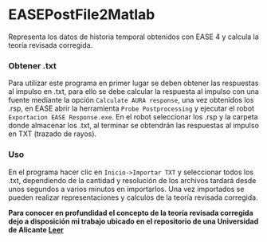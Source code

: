 # EASEPostFile2Matlab
Representa los datos de historia temporal obtenidos con EASE 4 y calcula la teoría revisada corregida.

### Obtener .txt
Para utilizar este programa en primer lugar se deben obtener las respuestas al impulso en .txt, para ello se debe calcular la respuesta al impulso con una fuente mediante la opción `Calculate AURA response`, una vez obtenidos los .rsp, en EASE abrir la herramienta `Probe Postprocessing` y ejecutar el robot `Exportacion EASE Response.exe`. En el robot seleccionar los .rsp y la carpeta donde almacenar los .txt, al terminar se obtendrán las respuestas al impulso en TXT (trazado de rayos).

### Uso 
En el programa hacer clic en `Inicio->Importar TXT` y seleccionar todos los .txt, dependiendo de la cantidad y resolución de los archivos tardará desde unos segundos a varios minutos en importarlos. Una vez importados se pueden realizar representaciones y calculos de la teoría revisada corregida.


**Para conocer en profundidad el concepto de la teoría revisada corregida dejo a disposición mi trabajo ubicado en el repositorio de una Universidad de Alicante <a href="https://rua.ua.es/dspace/handle/10045/77578">Leer</a>**
